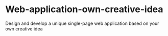 # Web-application-own-creative-idea
Design and develop a unique single-page web application based on your own creative idea

